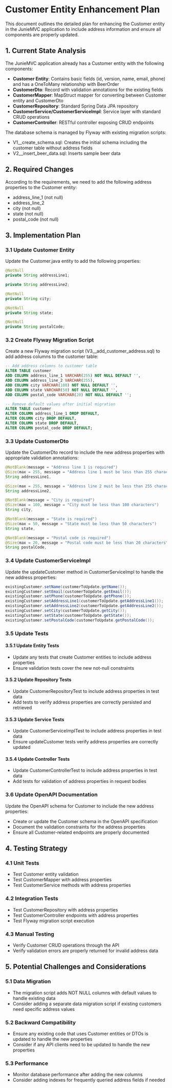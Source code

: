 # Customer Entity Enhancement Plan

This document outlines the detailed plan for enhancing the Customer entity in the JunieMVC application to include address information and ensure all components are properly updated.

## 1. Current State Analysis

The JunieMVC application already has a Customer entity with the following components:

- **Customer Entity**: Contains basic fields (id, version, name, email, phone) and has a OneToMany relationship with BeerOrder
- **CustomerDto**: Record with validation annotations for the existing fields
- **CustomerMapper**: MapStruct mapper for converting between Customer entity and CustomerDto
- **CustomerRepository**: Standard Spring Data JPA repository
- **CustomerService/CustomerServiceImpl**: Service layer with standard CRUD operations
- **CustomerController**: RESTful controller exposing CRUD endpoints

The database schema is managed by Flyway with existing migration scripts:
- V1__create_schema.sql: Creates the initial schema including the customer table without address fields
- V2__insert_beer_data.sql: Inserts sample beer data

## 2. Required Changes

According to the requirements, we need to add the following address properties to the Customer entity:
- address_line_1 (not null)
- address_line_2
- city (not null)
- state (not null)
- postal_code (not null)

## 3. Implementation Plan

### 3.1 Update Customer Entity

Update the Customer.java entity to add the following properties:
```java
@NotNull
private String addressLine1;

private String addressLine2;

@NotNull
private String city;

@NotNull
private String state;

@NotNull
private String postalCode;
```

### 3.2 Create Flyway Migration Script

Create a new Flyway migration script (V3__add_customer_address.sql) to add address columns to the customer table:
```sql
-- Add address columns to customer table
ALTER TABLE customer
ADD COLUMN address_line_1 VARCHAR(255) NOT NULL DEFAULT '',
ADD COLUMN address_line_2 VARCHAR(255),
ADD COLUMN city VARCHAR(100) NOT NULL DEFAULT '',
ADD COLUMN state VARCHAR(50) NOT NULL DEFAULT '',
ADD COLUMN postal_code VARCHAR(20) NOT NULL DEFAULT '';

-- Remove default values after initial migration
ALTER TABLE customer
ALTER COLUMN address_line_1 DROP DEFAULT,
ALTER COLUMN city DROP DEFAULT,
ALTER COLUMN state DROP DEFAULT,
ALTER COLUMN postal_code DROP DEFAULT;
```

### 3.3 Update CustomerDto

Update the CustomerDto record to include the new address properties with appropriate validation annotations:
```java
@NotBlank(message = "Address line 1 is required")
@Size(max = 255, message = "Address line 1 must be less than 255 characters")
String addressLine1,

@Size(max = 255, message = "Address line 2 must be less than 255 characters")
String addressLine2,

@NotBlank(message = "City is required")
@Size(max = 100, message = "City must be less than 100 characters")
String city,

@NotBlank(message = "State is required")
@Size(max = 50, message = "State must be less than 50 characters")
String state,

@NotBlank(message = "Postal code is required")
@Size(max = 20, message = "Postal code must be less than 20 characters")
String postalCode,
```

### 3.4 Update CustomerServiceImpl

Update the updateCustomer method in CustomerServiceImpl to handle the new address properties:
```java
existingCustomer.setName(customerToUpdate.getName());
existingCustomer.setEmail(customerToUpdate.getEmail());
existingCustomer.setPhone(customerToUpdate.getPhone());
existingCustomer.setAddressLine1(customerToUpdate.getAddressLine1());
existingCustomer.setAddressLine2(customerToUpdate.getAddressLine2());
existingCustomer.setCity(customerToUpdate.getCity());
existingCustomer.setState(customerToUpdate.getState());
existingCustomer.setPostalCode(customerToUpdate.getPostalCode());
```

### 3.5 Update Tests

#### 3.5.1 Update Entity Tests
- Update any tests that create Customer entities to include address properties
- Ensure validation tests cover the new not-null constraints

#### 3.5.2 Update Repository Tests
- Update CustomerRepositoryTest to include address properties in test data
- Add tests to verify address properties are correctly persisted and retrieved

#### 3.5.3 Update Service Tests
- Update CustomerServiceImplTest to include address properties in test data
- Ensure updateCustomer tests verify address properties are correctly updated

#### 3.5.4 Update Controller Tests
- Update CustomerControllerTest to include address properties in test data
- Add tests for validation of address properties in request bodies

### 3.6 Update OpenAPI Documentation

Update the OpenAPI schema for Customer to include the new address properties:
- Create or update the Customer schema in the OpenAPI specification
- Document the validation constraints for the address properties
- Ensure all Customer-related endpoints are properly documented

## 4. Testing Strategy

### 4.1 Unit Tests
- Test Customer entity validation
- Test CustomerMapper with address properties
- Test CustomerService methods with address properties

### 4.2 Integration Tests
- Test CustomerRepository with address properties
- Test CustomerController endpoints with address properties
- Test Flyway migration script execution

### 4.3 Manual Testing
- Verify Customer CRUD operations through the API
- Verify validation errors are properly returned for invalid address data

## 5. Potential Challenges and Considerations

### 5.1 Data Migration
- The migration script adds NOT NULL columns with default values to handle existing data
- Consider adding a separate data migration script if existing customers need specific address values

### 5.2 Backward Compatibility
- Ensure any existing code that uses Customer entities or DTOs is updated to handle the new properties
- Consider if any API clients need to be updated to handle the new properties

### 5.3 Performance
- Monitor database performance after adding the new columns
- Consider adding indexes for frequently queried address fields if needed